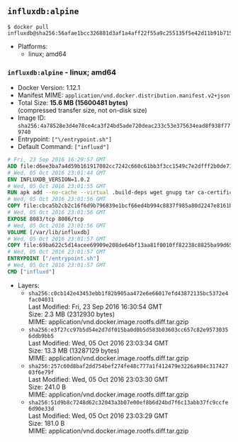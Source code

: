 ## `influxdb:alpine`

```console
$ docker pull influxdb@sha256:56afae1bcc326881d3af1a4aff22f55a9c255135f5e42d11b91b715576bf082d
```

-	Platforms:
	-	linux; amd64

### `influxdb:alpine` - linux; amd64

-	Docker Version: 1.12.1
-	Manifest MIME: `application/vnd.docker.distribution.manifest.v2+json`
-	Total Size: **15.6 MB (15600481 bytes)**  
	(compressed transfer size, not on-disk size)
-	Image ID: `sha256:4a78528e3d4e78ce4ca3f24bd5ade720deac233c53e375634ead8f938f779740`
-	Entrypoint: `["\/entrypoint.sh"]`
-	Default Command: `["influxd"]`

```dockerfile
# Fri, 23 Sep 2016 16:29:57 GMT
ADD file:d6ee3ba7a4d59b161917082cc7242c660c61bb3f3cc1549c7e2dfff2b0de7104 in / 
# Wed, 05 Oct 2016 23:01:44 GMT
ENV INFLUXDB_VERSION=1.0.2
# Wed, 05 Oct 2016 23:01:55 GMT
RUN apk add --no-cache --virtual .build-deps wget gnupg tar ca-certificates &&     update-ca-certificates &&     gpg --keyserver hkp://ha.pool.sks-keyservers.net         --recv-keys 05CE15085FC09D18E99EFB22684A14CF2582E0C5 &&     wget -q https://dl.influxdata.com/influxdb/releases/influxdb-${INFLUXDB_VERSION}-static_linux_amd64.tar.gz.asc &&     wget -q https://dl.influxdata.com/influxdb/releases/influxdb-${INFLUXDB_VERSION}-static_linux_amd64.tar.gz &&     gpg --batch --verify influxdb-${INFLUXDB_VERSION}-static_linux_amd64.tar.gz.asc influxdb-${INFLUXDB_VERSION}-static_linux_amd64.tar.gz &&     mkdir -p /usr/src &&     tar -C /usr/src -xzf influxdb-${INFLUXDB_VERSION}-static_linux_amd64.tar.gz &&     rm -f /usr/src/influxdb-*/influxdb.conf &&     chmod +x /usr/src/influxdb-*/* &&     cp -a /usr/src/influxdb-*/* /usr/bin/ &&     rm -rf *.tar.gz* /usr/src /root/.gnupg &&     apk del .build-deps
# Wed, 05 Oct 2016 23:01:56 GMT
COPY file:cbca5b2cb2c16f6d9b796839e1bcf66ed4b994c8837f985a80d2247e8161bcc7 in /etc/influxdb/influxdb.conf 
# Wed, 05 Oct 2016 23:01:56 GMT
EXPOSE 8083/tcp 8086/tcp
# Wed, 05 Oct 2016 23:01:56 GMT
VOLUME [/var/lib/influxdb]
# Wed, 05 Oct 2016 23:01:57 GMT
COPY file:69ba622c5d14acee69909e208de64bf13aa81f0010ff82238c8825ba99d65290 in /entrypoint.sh 
# Wed, 05 Oct 2016 23:01:57 GMT
ENTRYPOINT ["/entrypoint.sh"]
# Wed, 05 Oct 2016 23:01:57 GMT
CMD ["influxd"]
```

-	Layers:
	-	`sha256:c0cb142e43453ebb1f82b905aa472e6e66017efd43872135bc5372e4fac04031`  
		Last Modified: Fri, 23 Sep 2016 16:30:54 GMT  
		Size: 2.3 MB (2312930 bytes)  
		MIME: application/vnd.docker.image.rootfs.diff.tar.gzip
	-	`sha256:e3f27cc97b5d54e2d7df015ba0d0b5d583b03603cc657c82e95730356ddb9bb5`  
		Last Modified: Wed, 05 Oct 2016 23:03:34 GMT  
		Size: 13.3 MB (13287129 bytes)  
		MIME: application/vnd.docker.image.rootfs.diff.tar.gzip
	-	`sha256:257c60d8baf2dd754bef274fe48c777a1f412479e3226a984c31742703f6e79f`  
		Last Modified: Wed, 05 Oct 2016 23:03:30 GMT  
		Size: 241.0 B  
		MIME: application/vnd.docker.image.rootfs.diff.tar.gzip
	-	`sha256:51d9b8c7248d62c32043a3b07e00ef8b6d24bd7f6c13abb37fc9ccfe6d90e33d`  
		Last Modified: Wed, 05 Oct 2016 23:03:29 GMT  
		Size: 181.0 B  
		MIME: application/vnd.docker.image.rootfs.diff.tar.gzip
